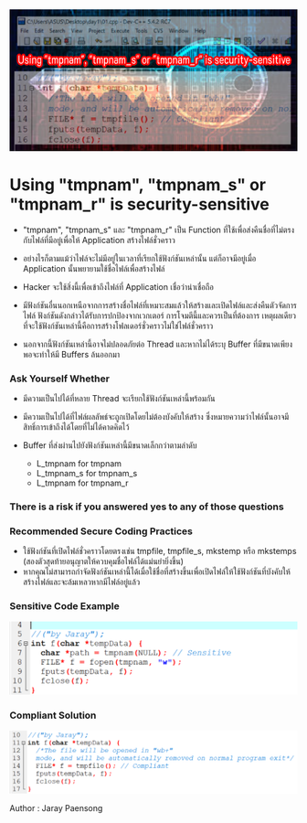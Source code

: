 <img src="14.PNG" >

# Using "tmpnam", "tmpnam_s" or "tmpnam_r" is security-sensitive

* "tmpnam", "tmpnam_s" และ "tmpnam_r" เป็น Function ที่ใช้เพื่อส่งคืนชื่อที่ไม่ตรงกับไฟล์ที่มีอยู่เพื่อให้ Application สร้างไฟล์ชั่วคราว 
* อย่างไรก็ตามแม้ว่าไฟล์จะไม่มีอยู่ในเวลาที่เรียกใช้ฟังก์ชันเหล่านั้น แต่ก็อาจมีอยู่เมื่อ Application นั้นพยายามใช้ชื่อไฟล์เพื่อสร้างไฟล์ 
* Hacker จะใช้สิ่งนี้เพื่อเข้าถึงไฟล์ที่ Application เชื่อว่าน่าเชื่อถือ

* มีฟังก์ชันอื่นนอกเหนือจากการสร้างชื่อไฟล์ที่เหมาะสมแล้วให้สร้างและเปิดไฟล์และส่งคืนตัวจัดการไฟล์ ฟังก์ชันดังกล่าวได้รับการปกป้องจากเวกเตอร์
การโจมตีนี้และควรเป็นที่ต้องการ เหตุผลเดียวที่จะใช้ฟังก์ชันเหล่านี้คือการสร้างโฟลเดอร์ชั่วคราวไม่ใช่ไฟล์ชั่วคราว

* นอกจากนี้ฟังก์ชันเหล่านี้อาจไม่ปลอดภัยต่อ Thread และหากไม่ได้ระบุ Buffer ที่มีขนาดเพียงพอจะทำให้มี Buffers ล้นออกมา

### Ask Yourself Whether

* มีความเป็นไปได้ที่หลาย Thread จะเรียกใช้ฟังก์ชันเหล่านี้พร้อมกัน
* มีความเป็นไปได้ที่ไฟล์ผลลัพธ์จะถูกเปิดโดยไม่ต้องบังคับให้สร้าง ซึ่งหมายความว่าไฟล์นั้นอาจมีสิทธิ์การเข้าถึงได้โดยที่ไม่ได้คาดคิดไว้
* Buffer ที่ส่งผ่านไปยังฟังก์ชันเหล่านี้มีขนาดเล็กกว่าตามลำดับ

  * L_tmpnam for tmpnam
  * L_tmpnam_s for tmpnam_s
  * L_tmpnam for tmpnam_r
  
### There is a risk if you answered yes to any of those questions
 
 
### Recommended Secure Coding Practices
 
* ใช้ฟังก์ชันที่เปิดไฟล์ชั่วคราวโดยตรงเช่น tmpfile, tmpfile_s, mkstemp หรือ mkstemps (สองตัวสุดท้ายอนุญาตให้ควบคุมชื่อไฟล์ได้แม่นยำยิ่งขึ้น)
* หากคุณไม่สามารถกำจัดฟังก์ชันเหล่านี้ได้เมื่อใช้ชื่อที่สร้างขึ้นเพื่อเปิดไฟล์ให้ใช้ฟังก์ชันที่บังคับให้สร้างไฟล์และจะล้มเหลวหากมีไฟล์อยู่แล้ว

### Sensitive Code Example

<img src="11.PNG" >

### Compliant Solution

<img src="12.PNG" >

Author : Jaray Paensong
